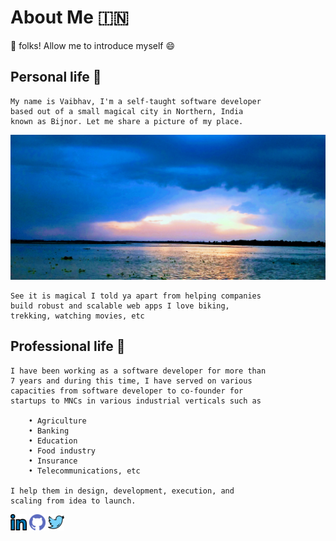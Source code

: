 # About Me :india:

:wave: folks! Allow me to introduce myself :smile: 

## Personal life :house_with_garden: 
```text
My name is Vaibhav, I'm a self-taught software developer
based out of a small magical city in Northern, India
known as Bijnor. Let me share a picture of my place.
```

![ganga](./assets/img/magical_ganga.jpg)

```text
See it is magical I told ya apart from helping companies
build robust and scalable web apps I love biking,
trekking, watching movies, etc
```

## Professional life :briefcase:
```text
I have been working as a software developer for more than
7 years and during this time, I have served on various 
capacities from software developer to co-founder for 
startups to MNCs in various industrial verticals such as
 
    • Agriculture
    • Banking
    • Education
    • Food industry
    • Insurance
    • Telecommunications, etc

I help them in design, development, execution, and
scaling from idea to launch.
```

[![alt text][1.1]][1]
[![alt text][2.1]][2]
[![alt text][3.1]][3]

[1.1]: /assets/img/linkedin.png
[2.1]: /assets/img/github.png
[3.1]: /assets/img/twitter.png

[1]: https://www.linkedin.com/in/iamvaibhavjain/
[2]: https://github.com/vaibhav-jain 
[3]: https://twitter.com/JaIn10VaIbHaV

